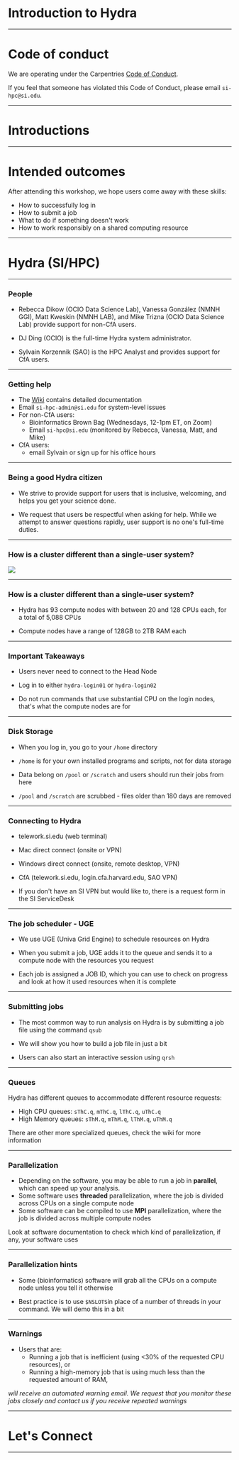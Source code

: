 # Introduction to Hydra

---

# Code of conduct 
We are operating under the Carpentries [Code of Conduct](https://docs.carpentries.org/topic_folders/policies/code-of-conduct.html). 

If you feel that someone has violated this Code of Conduct, please email `si-hpc@si.edu`.

---

# Introductions 

---

# Intended outcomes 
After attending this workshop, we hope users come away with these skills:

* How to successfully log in
* How to submit a job
* What to do if something doesn't work
* How to work responsibly on a shared computing resource

---

# Hydra (SI/HPC)

---

### People

* Rebecca Dikow (OCIO Data Science Lab), Vanessa González (NMNH GGI), Matt Kweskin (NMNH LAB), and Mike Trizna (OCIO Data Science Lab) provide support for non-CfA users.

* DJ Ding (OCIO) is the full-time Hydra system administrator.
* Sylvain Korzennik (SAO) is the HPC Analyst and provides support for CfA users. 

---

### Getting help 
* The [Wiki](https://confluence.si.edu/display/HPC/High+Performance+Computing) contains detailed documentation
* Email `si-hpc-admin@si.edu` for system-level issues
* For non-CfA users: 
	* 	Bioinformatics Brown Bag (Wednesdays, 12-1pm ET, on Zoom) 
	* Email `si-hpc@si.edu` (monitored by Rebecca, Vanessa, Matt, and Mike) 
* CfA users:
	* email Sylvain or sign up for his office hours


---

### Being a good Hydra citizen
* We strive to provide support for users that is inclusive, welcoming, and helps you get your science done. 

* We request that users be respectful when asking for help. While we attempt to answer questions rapidly, user support is no one's full-time duties.

---

### How is a cluster different than a single-user system?


![](https://i.imgur.com/nf1YzbQ.jpg)


---

### How is a cluster different than a single-user system?
* Hydra has 93 compute nodes with between 20 and 128 CPUs each, for a total of 5,088 CPUs

* Compute nodes have a range of 128GB to 2TB RAM each


---


### Important Takeaways

* Users never need to connect to the Head Node

* Log in to either `hydra-login01` or `hydra-login02`

* Do not run commands that use substantial CPU on the login nodes, that's what the compute nodes are for


---

### Disk Storage 

* When you log in, you go to your `/home` directory

* `/home` is for your own installed programs and scripts, not for data storage

* Data belong on `/pool` or `/scratch` and users should run their jobs from here

* `/pool` and `/scratch` are scrubbed - files older than 180 days are removed 

---

### Connecting to Hydra

* telework.si.edu (web terminal) 
* Mac direct connect (onsite or VPN) 
* Windows direct connect (onsite, remote desktop, VPN)
* CfA (telework.si.edu, login.cfa.harvard.edu, SAO VPN)

* If you don't have an SI VPN but would like to, there is a request form in the SI ServiceDesk

---

### The job scheduler - UGE

* We use UGE (Univa Grid Engine) to schedule resources on Hydra

* When you submit a job, UGE adds it to the queue and sends it to a compute node with the resources you request

* Each job is assigned a JOB ID, which you can use to check on progress and look at how it used resources when it is complete

---

### Submitting jobs

* The most common way to run analysis on Hydra is by submitting a job file using the command `qsub`

* We will show you how to build a job file in just a bit

* Users can also start an interactive session using `qrsh`

---

### Queues
Hydra has different queues to accommodate different resource requests:
* High CPU queues: `sThC.q`, `mThC.q`, `lThC.q`, `uThC.q`
* High Memory queues: `sThM.q`, `mThM.q`, `lThM.q`, `uThM.q`

There are other more specialized queues, check the wiki for more information

---

### Parallelization
* Depending on the software, you may be able to run a job in **parallel**, which can speed up your analysis.
* Some software uses **threaded** parallelization, where the job is divided across CPUs on a single compute node
* Some software can be compiled to use **MPI** parallelization, where the job is divided across multiple compute nodes


Look at software documentation to check which kind of parallelization, if any, your software uses

---

### Parallelization hints
* Some (bioinformatics) software will grab all the CPUs on a compute node unless you tell it otherwise

* Best practice is to use `$NSLOTS`in place of a number of threads in your command. We will demo this in a bit

---

### Warnings

* Users that are:
    * Running a job that is inefficient (using <30% of the requested CPU resources), or
    * Running a high-memory job that is using much less than the requested amount of RAM,

*will receive an automated warning email. We request that you monitor these jobs closely and contact us if you receive repeated warnings*

---

# Let's Connect

---
